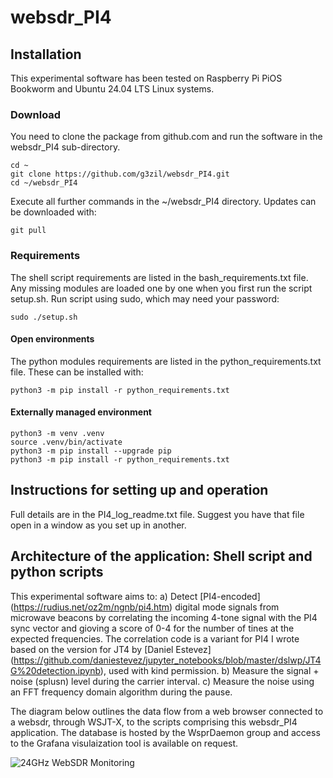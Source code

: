# websdr_PI4
## Installation 
This experimental software has been tested on Raspberry Pi PiOS Bookworm and Ubuntu 24.04 LTS Linux systems.

### Download
You need to clone the package from github.com and run the software in the websdr_PI4 sub-directory. 
```
cd ~
git clone https://github.com/g3zil/websdr_PI4.git
cd ~/websdr_PI4
```
Execute all further commands in the ~/websdr_PI4 directory.
Updates can be downloaded with:
```
git pull
```

### Requirements
The shell script requirements are listed in the bash_requirements.txt file.
Any missing modules are loaded one by one when you first run the script setup.sh.
Run script using sudo, which may need your password:
```
sudo ./setup.sh
```

#### Open environments
The python modules requirements are listed in the python_requirements.txt file.
These can be installed with:
```
python3 -m pip install -r python_requirements.txt
```
#### Externally managed environment
```
python3 -m venv .venv
source .venv/bin/activate
python3 -m pip install --upgrade pip
python3 -m pip install -r python_requirements.txt
```

## Instructions for setting up and operation
Full details are in the PI4_log_readme.txt file.
Suggest you have that file open in a window as you set up in another.

## Architecture of the application: Shell script and python scripts
This experimental software aims to:
a) Detect [PI4-encoded] (https://rudius.net/oz2m/ngnb/pi4.htm) digital mode signals from microwave beacons by correlating the incoming 4-tone signal with the PI4 sync vector and gioving a score of 0-4 for the number of tines at the expected frequencies. The correlation code is a variant for PI4 I wrote based on the version for JT4 by [Daniel Estevez] (https://github.com/daniestevez/jupyter_notebooks/blob/master/dslwp/JT4G%20detection.ipynb), used with kind permission. 
b) Measure the signal + noise (splusn) level during the carrier interval.
c) Measure the noise using an FFT frequency domain algorithm during the pause.

The diagram below outlines the data flow from a web browser connected to a websdr, through WSJT-X, to the scripts comprising this websdr_PI4 application. The database is hosted by the WsprDaemon group and access to the Grafana visulaization tool is available on request.

![24GHz WebSDR Monitoring](https://github.com/user-attachments/assets/d51133b6-2ca3-4b3e-8219-f1239d9d6394)
